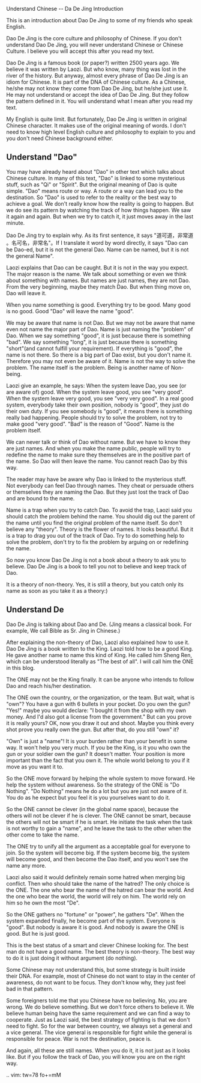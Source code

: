     
Understand Chinese -- Da De Jing Introduction

This is an introduction about Dao De Jing to some of my friends who speak
English.

Dao De Jing is the core culture and philosophy of Chinese. If you don't
understand Dao De Jing, you will never understand Chinese or Chinese Culture.
I believe you will accept this after you read my text.

Dao De Jing is a famous book (or paper?) written 2500 years ago. We believe it
was written by Laozi. But who know, many thing was lost in the river of the
history. But anyway, almost every phrase of Dao De Jing is an idiom for
Chinese. It is part of the DNA of Chinese culture. As a Chinese, he/she may
not know they come from Dao De Jing, but he/she just use it. He may not
understand or accept the idea of Dao De Jing. But they follow the pattern
defined in it. You will understand what I mean after you read my text.

My English is quite limit. But fortunately, Dao De Jing is written in original
Chinese character. It makes use of the original meaning of words. I don't need
to know high level English culture and philosophy to explain to you and you
don't need Chinese background either.
  
## Understand "Dao"

You may have already heard about "Dao" in other text which talks about Chinese
culture. In many of this text, "Dao" is linked to some mysterious stuff, such
as "Qi" or "Spirit". But the original meaning of Dao is quite simple. "Dao"
means route or way. A route or a way can lead you to the destination. So "Dao"
is used to refer to the reality or the best way to achieve a goal. We don't
really know how the reality is going to happen. But we do see its pattern by
watching the track of how things happen. We saw it again and again. But when
we try to catch it, it just moves away in the last minute.

Dao De Jing try to explain why. As its first sentence, it says "道可道，非常道
。名可名，非常名"。If I translate it word by word directly, it says "Dao can
be Dao-ed, but it is not the general Dao. Name can be named, but it is not the
general Name".

Laozi explains that Dao can be caught. But it is not in the way you expect.
The major reason is the name. We talk about something or even we think about
something with names. But names are just names, they are not Dao. From the
very beginning, maybe they match Dao. But when thing move on, Dao will leave
it.

When you name something is good. Everything try to be good. Many good is no
good. Good "Dao" will leave the name "good".

We may be aware that name is not Dao. But we may not be aware that name even
not name the major part of Dao. Name is just naming the "problem" of Dao. When
we say something "good", it is just because there is something "bad". We say
something "long", it is just because there is something "short"(and cannot
fulfill your requirement). If everything is "good", the name is not there. So
there is a big part of Dao exist, but you don't name it. Therefore you may not
even be aware of it. Name is not the way to solve the problem. The name itself
is the problem. Being is another name of Non-being.

Laozi give an example, he says: When the system leave Dao, you see (or are
aware of) good. When the system leave good, you see "very good". When the
system leave very good, you see "very very good". In a real good system,
everybody take their own position, nobody is "good", they just do their own
duty. If you see somebody is "good", it means there is something really bad
happening. People should try to solve the problem, not try to make good "very
good". "Bad" is the reason of "Good". Name is the problem itself.

We can never talk or think of Dao without name. But we have to know they are
just names. And when you make the name public, people will try to redefine the
name to make sure they themselves are in the positive part of the name. So Dao
will then leave the name. You cannot reach Dao by this way.

The reader may have be aware why Dao is linked to the mysterious stuff. Not
everybody can feel Dao through names. They cheat or persuade others or
themselves they are naming the Dao. But they just lost the track of Dao and
are bound to the name.

Name is a trap when you try to catch Dao. To avoid the trap, Laozi said you
should catch the problem behind the name. You should dig out the parent of the
name until you find the original problem of the name itself. So don't believe
any "theory". Theory is the flower of names. It looks beautiful. But it is a
trap to drag you out of the track of Dao. Try to do something help to solve
the problem, don't try to fix the problem by arguing on or redefining the
name.

So now you know Dao De Jing is not a book about a theory to ask you to
believe. Dao De Jing is a book to tell you not to believe and keep track of
Dao.

It is a theory of non-theory. Yes, it is still a theory, but you catch only
its name as soon as you take it as a theory:)
  
## Understand De

Dao De Jing is talking about Dao and De. (Jing means a classical book. For
example, We call Bible as Sr. Jing in Chinese.)

After explaining the non-theory of Dao, Laozi also explained how to use it.
Dao De Jing is a book written to the King. Laozi told how to be a good King.
He gave another name to name this kind of King. He called him Sheng Ren, which
can be understood literally as "The best of all". I will call him the ONE in
this blog.

The ONE may not be the King finally. It can be anyone who intends to follow
Dao and reach his/her destination.

The ONE own the country, or the organization, or the team. But wait, what is
"own"? You have a gun with 6 bullets in your pocket. Do you own the gun?
"Yes!" maybe you would declare: "I bought it from the shop with my own money.
And I'd also got a license from the government." But can you prove it is
really yours? OK, now you draw it out and shoot. Maybe you think every shot
prove you really own the gun. But after that, do you still "own" it?

"Own" is just a "name"! It is your burden rather than your benefit in some
way. It won't help you very much. If you be the King, is it you who own the
gun or your soldier own the gun? It doesn't matter. Your position is more
important than the fact that you own it. The whole world belong to you if it
move as you want it to.

So the ONE move forward by helping the whole system to move forward. He help
the system without awareness. So the strategy of the ONE is "Do Nothing". "Do
Nothing" means he do a lot but you are just not aware of it. You do as he
expect but you feel it is you yourselves want to do it.

So the ONE cannot be clever (in the global name space), because the others
will not be clever if he is clever. The ONE cannot be smart, because the
others will not be smart if he is smart. He initiate the task when the task is
not worthy to gain a "name", and he leave the task to the other when the other
come to take the name.

The ONE try to unify all the argument as a acceptable goal for everyone to
join. So the system will become big. If the system become big, the system will
become good, and then become the Dao itself, and you won't see the name any
more.

Laozi also said it would definitely remain some hatred when merging big
conflict. Then who should take the name of the hatred? The only choice is the
ONE. The one who bear the name of the hatred can bear the world. And the one
who bear the world, the world will rely on him. The world rely on him so he
own the most "De".

So the ONE gathers no "fortune" or "power", he gathers "De". When the system
expanded finally, he become part of the system. Everyone is "good". But nobody
is aware it is good. And nobody is aware the ONE is good. But he is just good.

This is the best status of a smart and clever Chinese looking for. The best
man do not have a good name. The best theory is non-theory. The best way to do
it is just doing it without argument (do nothing).

Some Chinese may not understand this, but some strategy is built inside their
DNA. For example, most of Chinese do not want to stay in the center of
awareness, do not want to be focus. They don't know why, they just feel bad in
that pattern.

Some foreigners told me that you Chinese have no believing. No, you are wrong.
We do believe something. But we don't force others to believe it. We believe
human being have the same requirement and we can find a way to cooperate. Just
as Laozi said, the best strategy of fighting is that we don't need to fight.
So for the war between country, we always set a general and a vice general.
The vice general is responsible for fight while the general is responsible for
peace. War is not the destination, peace is.

And again, all these are still names. When you do it, it is not just as it
looks like. But if you follow the track of Dao, you will know you are on the
right way.

.. vim: tw=78 fo+=mM
